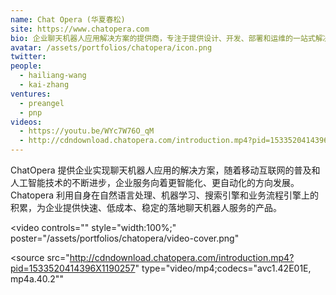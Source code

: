 ```yaml
---
name: Chat Opera (华夏春松)
site: https://www.chatopera.com
bio: 企业聊天机器人应用解决方案的提供商，专注于提供设计、开发、部署和运维的一站式解决方案
avatar: /assets/portfolios/chatopera/icon.png
twitter: 
people:
  - hailiang-wang
  - kai-zhang
ventures:
  - preangel
  - pnp
videos:
  - https://youtu.be/WYc7W76O_qM
  - http://cdndownload.chatopera.com/introduction.mp4?pid=1533520414396X1190257
---
```


ChatOpera 提供企业实现聊天机器人应用的解决方案，随着移动互联网的普及和人工智能技术的不断进步，企业服务向着更智能化、更自动化的方向发展。Chatopera 利用自身在自然语言处理、机器学习、搜索引擎和业务流程引擎上的积累，为企业提供快速、低成本、稳定的落地聊天机器人服务的产品。

<video
  controls=""
  style="width:100%;"
  poster="/assets/portfolios/chatopera/video-cover.png"
>
  <source
    src="http://cdndownload.chatopera.com/introduction.mp4?pid=1533520414396X1190257"
    type="video/mp4;codecs=&quot;avc1.42E01E, mp4a.40.2&quot;"
  >
</video>
